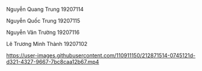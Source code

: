 Nguyễn Quang Trung 19207114

Nguyễn Quốc Trung 19207115

Nguyễn Văn Trường 19207116

Lê Trương Minh Thành 19207102






https://user-images.githubusercontent.com/110911150/212871514-0745121d-d321-4327-9667-7bc8caa12b67.mp4

